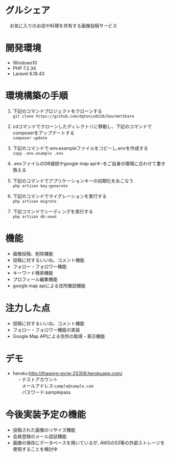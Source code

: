 # グルシェア
　お気に入りのお店や料理を共有する画像投稿サービス

# 開発環境
 * Windows10
 * PHP 7.2.34
 * Laravel 6.18.43

 # 環境構築の手順
1. 下記のコマンドプロジェクトをクローンする  
  `git clone https://github.com/dqtenix0218/GourmetShare`

2. cdコマンドでクローンしたディレクトリに移動し、下記のコマンドでcomposerをアップデートする  
  `composer update`

3. 下記のコマンドで.env.exampleファイルをコピーし.envを作成する  
  `copy .env.example .env`

4. .envファイルのDB接続やgoogle map apiキ-をご自身の環境に合わせて書き換える  

5. 下記のコマンドでアプリケーションキーの初期化をおこなう  
  `php artisan key:generate`

6. 下記のコマンドでマイグレーションを実行する  
  `php artisan migrate`

7. 下記コマンドでシーディングを実行する  
  `php artisan db:seed`

# 機能
 * 画像投稿、削除機能
 * 投稿に対するいいね、コメント機能
 * フォロー・フォロワー機能
 * キーワード検索機能
 * プロフィール編集機能
 * google map apiによる住所確認機能

# 注力した点
 * 投稿に対するいいね、コメント機能
 * フォロー・フォロワー機能の実装
 * Google Map APIによる住所の取得・表示機能

 # デモ
  * heroku:<http://thawing-eyrie-25308.herokuapp.com/>  
 　・テストアカウント  
   　　メールアドレス:`sample@sample.com`  
   　　パスワード:samplepass

 # 今後実装予定の機能
  * 投稿された画像のリサイズ機能
  * 会員登録のメール認証機能
  * 画像の保存にデータベースを用いているが, AWSのS3等の外部ストレージを使用することを検討中
